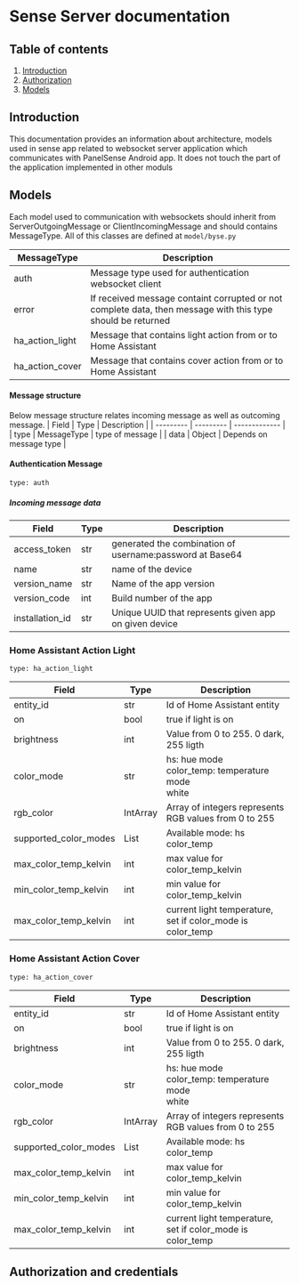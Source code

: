 # Sense Server documentation

## Table of contents
1. [Introduction](#introduction)
2. [Authorization](#authorized)
3. [Models](#models)

## Introduction
This documentation provides an information about architecture, models used in sense app related to websocket server application which communicates with PanelSense Android app. It does not touch the part of the application implemented in other moduls

## Models
Each model used to communication with websockets should inherit from ServerOutgoingMessage or ClientIncomingMessage and should contains MessageType. All of this classes are defined at `model/byse.py`

| MessageType   | Description |
| ------------- | ----------- |
| auth          | Message type used for authentication websocket client |
| error         | If received message containt corrupted or not complete data, then message with this type should be returned |
| ha_action_light     | Message that contains light action from or to Home Assistant |
| ha_action_cover     | Message that contains cover action from or to Home Assistant |

#### Message structure
Below message structure relates incoming message as well as outcoming message.
| Field     | Type          | Description   |
| --------- | ---------     | ------------- |
| type      | MessageType   | type of message |
| data      | Object        | Depends on message type |

#### Authentication Message

 `type: auth`

##### Incoming message data
| Field     | Type      | Description       |
| --------- | --------- | ----------------- |
| access_token      | str       | generated the combination of username:password at Base64 |
| name              | str       | name of the device |
| version_name      | str       | Name of the app version |
| version_code      | int       | Build number of the app |
| installation_id   | str       | Unique UUID that represents given app on given device |

### Home Assistant Action Light

`type: ha_action_light`

| Field     | Type      | Description       |
| --------- | --------- | ----------------- |
| entity_id | str       | Id of Home Assistant entity   |
| on        | bool      | true if light is on   |
| brightness    | int   | Value from 0 to 255. 0 dark, 255 ligth    |
| color_mode    | str   | hs: hue mode <br>  color_temp: temperature mode <br> white|
| rgb_color | IntArray  | Array of integers represents RGB values from 0 to 255
| supported_color_modes | List<str> | Available mode: hs color_temp |
| max_color_temp_kelvin | int   | max value for color_temp_kelvin |
| min_color_temp_kelvin | int   | min value for color_temp_kelvin|
| max_color_temp_kelvin | int   | current light temperature, set if color_mode is color_temp|

### Home Assistant Action Cover

`type: ha_action_cover`

| Field     | Type      | Description       |
| --------- | --------- | ----------------- |
| entity_id | str       | Id of Home Assistant entity   |
| on        | bool      | true if light is on   |
| brightness    | int   | Value from 0 to 255. 0 dark, 255 ligth    |
| color_mode    | str   | hs: hue mode <br>  color_temp: temperature mode <br> white|
| rgb_color | IntArray  | Array of integers represents RGB values from 0 to 255
| supported_color_modes | List<str> | Available mode: hs color_temp |
| max_color_temp_kelvin | int   | max value for color_temp_kelvin |
| min_color_temp_kelvin | int   | min value for color_temp_kelvin|
| max_color_temp_kelvin | int   | current light temperature, set if color_mode is color_temp|

## Authorization and credentials